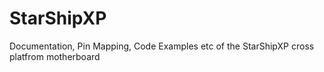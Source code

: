 # StarShipXP
Documentation, Pin Mapping, Code Examples etc of the StarShipXP cross platfrom motherboard
